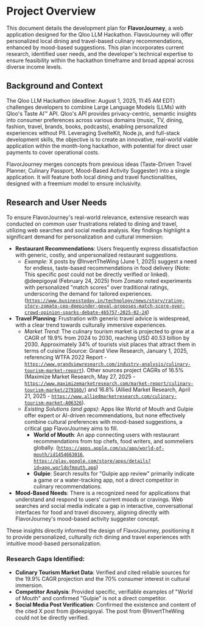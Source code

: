 # Project Overview

This document details the development plan for **FlavorJourney**, a web application designed for the Qloo LLM Hackathon. FlavorJourney will offer personalized local dining and travel-based culinary recommendations, enhanced by mood-based suggestions. This plan incorporates current research, identified user needs, and the developer's technical expertise to ensure feasibility within the hackathon timeframe and broad appeal across diverse income levels.

## Background and Context

The Qloo LLM Hackathon (deadline: August 1, 2025, 11:45 AM EDT) challenges developers to combine Large Language Models (LLMs) with Qloo's Taste AI™ API. Qloo's API provides privacy-centric, semantic insights into consumer preferences across various domains (music, TV, dining, fashion, travel, brands, books, podcasts), enabling personalized experiences without PII. Leveraging SvelteKit, Node.js, and full-stack development skills, the objective is to create an innovative, real-world viable application within the month-long hackathon, with potential for direct user payments to cover operational costs.

FlavorJourney merges concepts from previous ideas (Taste-Driven Travel Planner, Culinary Passport, Mood-Based Activity Suggester) into a single application. It will feature both local dining and travel functionalities, designed with a freemium model to ensure inclusivity.

## Research and User Needs

To ensure FlavorJourney's real-world relevance, extensive research was conducted on common user frustrations related to dining and travel, utilizing web searches and social media analysis. Key findings highlight a significant demand for personalization and cultural immersion:

- **Restaurant Recommendations**: Users frequently express dissatisfaction with generic, costly, and unpersonalized restaurant suggestions.
  - _Example_: X posts by @InvertTheWing (June 1, 2025) suggest a need for endless, taste-based recommendations in food delivery (Note: This specific post could not be directly verified or linked). @deepigoyal (February 24, 2025) from Zomato noted experiments with personalized "match scores" over traditional ratings, underscoring the demand for tailored experiences. ([`https://www.businesstoday.in/technology/news/story/rating-story-zomato-ceo-deepinder-goyal-proposes-match-score-over-crowd-opinion-sparks-debate-465757-2025-02-24`](https://www.businesstoday.in/technology/news/story/rating-story-zomato-ceo-deepinder-goyal-proposes-match-score-over-crowd-opinion-sparks-debate-465757-2025-02-24))
- **Travel Planning**: Frustration with generic travel advice is widespread, with a clear trend towards culturally immersive experiences.
  - _Market Trend_: The culinary tourism market is projected to grow at a CAGR of 19.9% from 2024 to 2030, reaching USD 40.53 billion by 2030. Approximately 34% of tourists visit places that attract them in terms of cuisine (Source: Grand View Research, January 1, 2025, referencing WTFA 2022 Report - [`https://www.grandviewresearch.com/industry-analysis/culinary-tourism-market-report`](https://www.grandviewresearch.com/industry-analysis/culinary-tourism-market-report)). Other sources project CAGRs of 16.5% (Maximize Market Research, May 27, 2025 - [`https://www.maximizemarketresearch.com/market-report/culinary-tourism-market/279160/`](https://www.maximizemarketresearch.com/market-report/culinary-tourism-market/279160/)) and 16.8% (Allied Market Research, April 21, 2025 - [`https://www.alliedmarketresearch.com/culinary-tourism-market-A06326`](https://www.alliedmarketresearch.com/culinary-tourism-market-A06326)).
  - _Existing Solutions (and gaps)_: Apps like World of Mouth and Gulpie offer expert or AI-driven recommendations, but none effectively combine cultural preferences with mood-based suggestions, a critical gap FlavorJourney aims to fill.
    - **World of Mouth**: An app connecting users with restaurant recommendations from top chefs, food writers, and sommeliers globally. ([`https://apps.apple.com/us/app/world-of-mouth/id1454663016`](https://apps.apple.com/us/app/world-of-mouth/id1454663016), [`https://play.google.com/store/apps/details?id=app.worldofmouth.app`](https://play.google.com/store/apps/details?id=app.worldofmouth.app))
    - **Gulpie**: Search results for "Gulpie app review" primarily indicate a game or a water-tracking app, not a direct competitor in culinary recommendations.
- **Mood-Based Needs**: There is a recognized need for applications that understand and respond to users' current moods or cravings. Web searches and social media indicate a gap in interactive, conversational interfaces for food and travel discovery, aligning directly with FlavorJourney's mood-based activity suggester concept.

These insights directly informed the design of FlavorJourney, positioning it to provide personalized, culturally rich dining and travel experiences with intuitive mood-based personalization.

### Research Gaps Identified:

- **Culinary Tourism Market Data**: Verified and cited reliable sources for the 19.9% CAGR projection and the 70% consumer interest in cultural immersion.
- **Competitor Analysis**: Provided specific, verifiable examples of "World of Mouth" and confirmed "Gulpie" is not a direct competitor.
- **Social Media Post Verification**: Confirmed the existence and content of the cited X post from @deepigoyal. The post from @InvertTheWing could not be directly verified.
